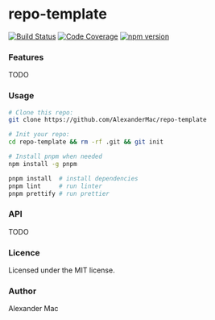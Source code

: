# repo-template

[![Build Status](https://github.com/AlexanderMac/repo-template/workflows/CI/badge.svg)](https://github.com/AlexanderMac/repo-template/actions?query=workflow%3ACI)
[![Code Coverage](https://codecov.io/gh/AlexanderMac/repo-template/branch/master/graph/badge.svg)](https://codecov.io/gh/AlexanderMac/repo-template)
[![npm version](https://badge.fury.io/js/repo-template.svg)](https://badge.fury.io/js/repo-template)

### Features
TODO

### Usage
```sh
# Clone this repo:
git clone https://github.com/AlexanderMac/repo-template

# Init your repo:
cd repo-template && rm -rf .git && git init

# Install pnpm when needed
npm install -g pnpm

pnpm install  # install dependencies
pnpm lint     # run linter
pnpm prettify # run prettier
```

### API
TODO

### Licence
Licensed under the MIT license.

### Author
Alexander Mac
